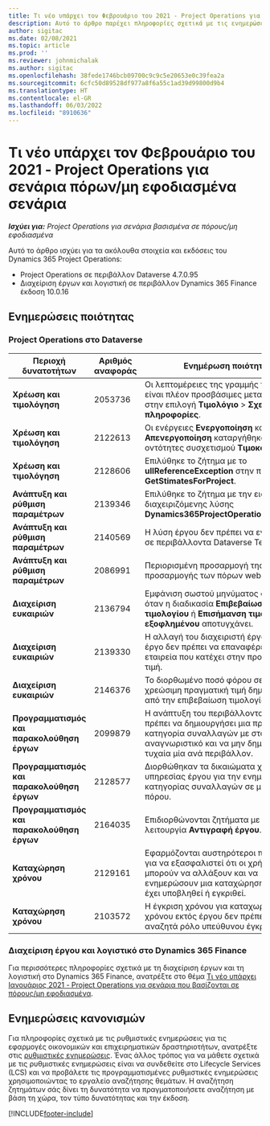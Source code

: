 ```yaml
---
title: Τι νέο υπάρχει τον Φεβρουάριο του 2021 - Project Operations για σενάρια πόρων/μη εφοδιασμένα σενάρια
description: Αυτό το άρθρο παρέχει πληροφορίες σχετικά με τις ενημερώσεις ποιότητας που είναι διαθέσιμες στην έκδοση Φεβρουαρίου 2021 του Project Operations για σενάρια βασισμένα σε πόρους/μη εφοδιασμένα.
author: sigitac
ms.date: 02/08/2021
ms.topic: article
ms.prod: ''
ms.reviewer: johnmichalak
ms.author: sigitac
ms.openlocfilehash: 38fede1746bcb09700c9c9c5e20653e0c39fea2a
ms.sourcegitcommit: 6cfc50d89528df977a8f6a55c1ad39d99800d9b4
ms.translationtype: HT
ms.contentlocale: el-GR
ms.lasthandoff: 06/03/2022
ms.locfileid: "8910636"
---
```

# <a name="whats-new-february-2021---project-operations-for-resourcenon-stocked-based-scenarios"></a>Τι νέο υπάρχει τον Φεβρουάριο του 2021 - Project Operations για σενάρια πόρων/μη εφοδιασμένα σενάρια

_**Ισχύει για:** Project Operations για σενάρια βασισμένα σε πόρους/μη εφοδιασμένα_

Αυτό το άρθρο ισχύει για τα ακόλουθα στοιχεία και εκδόσεις του Dynamics 365 Project Operations:

- Project Operations σε περιβάλλον Dataverse 4.7.0.95
- Διαχείριση έργων και λογιστική σε περιβάλλον Dynamics 365 Finance έκδοση 10.0.16 

## <a name="quality-updates"></a>Ενημερώσεις ποιότητας

### <a name="project-operations-on-dataverse"></a>Project Operations στο Dataverse

| **Περιοχή δυνατοτήτων** | **Αριθμός αναφοράς** | **Ενημέρωση ποιότητας** |
| --- | --- | --- |
| **Χρέωση και τιμολόγηση** | 2053736 | Οι λεπτομέρειες της γραμμής τιμολογίου είναι πλέον προσβάσιμες μεταβαίνοντας στην επιλογή **Τιμολόγιο** > **Σχετικές πληροφορίες**. |
| **Χρέωση και τιμολόγηση** | 2122613 | Οι ενέργειες **Ενεργοποίηση** και **Απενεργοποίηση** καταργήθηκαν από τις οντότητες συσχετισμού **Τιμοκατάλογος**. |
| **Χρέωση και τιμολόγηση** | 2128606 | Επιλύθηκε το ζήτημα με το **ullReferenceException** στην προσθήκη **GetStimatesForProject**. |
| **Ανάπτυξη και ρύθμιση παραμέτρων** | 2139346 | Επιλύθηκε το ζήτημα με την εισαγωγή μη διαχειριζόμενης λύσης **Dynamics365ProjectOperationsDualWrite**. |
| **Ανάπτυξη και ρύθμιση παραμέτρων** | 2140569 | Η λύση έργου δεν πρέπει να εγκατασταθεί σε περιβάλλοντα Dataverse Teams. |
| **Ανάπτυξη και ρύθμιση παραμέτρων** | 2086991 | Περιορισμένη προσαρμογή της τοπικής προσαρμογής των πόρων web. |
| **Διαχείριση ευκαιριών** | 2136794 | Εμφάνιση σωστού μηνύματος σφάλματος όταν η διαδικασία **Επιβεβαίωση τιμολογίου** ή **Επισήμανση τιμολογίου ως εξοφλημένου** αποτυγχάνει. |
| **Διαχείριση ευκαιριών** | 2139330 | Η αλλαγή του διαχειριστή έργου σε ένα έργο δεν πρέπει να επαναφέρει την εταιρεία που κατέχει στην προεπιλεγμένη τιμή. |
| **Διαχείριση ευκαιριών** | 2146376 | Το διορθωμένο ποσό φόρου σε μια μη χρεώσιμη πραγματική τιμή δημιουργείται από την επιβεβαίωση τιμολογίου. |
| **Προγραμματισμός και παρακολούθηση έργων** | 2099879 | Η ανάπτυξη του περιβάλλοντος Dataverse πρέπει να δημιουργήσει μια προεπιλεγμένη κατηγορία συναλλαγών με στατικό αναγνωριστικό και να μην δημιουργήσει τυχαία μία ανά περιβάλλον. |
| **Προγραμματισμός και παρακολούθηση έργων** | 2128577 | Διορθώθηκαν τα δικαιώματα χρήστη της υπηρεσίας έργου για την ενημέρωση της κατηγορίας συναλλαγών σε μια ανάθεση πόρου. |
| **Προγραμματισμός και παρακολούθηση έργων** | 2164035 | Επιδιορθώνονται ζητήματα με τη λειτουργία **Αντιγραφή έργου**. |
| **Καταχώρηση χρόνου** | 2129161 | Εφαρμόζονται αυστηρότεροι περιορισμοί για να εξασφαλιστεί ότι οι χρήστες δεν μπορούν να αλλάξουν και να ενημερώσουν μια καταχώρηση χρόνου που έχει υποβληθεί ή εγκριθεί. |
| **Καταχώρηση χρόνου** | 2103572 | Η έγκριση χρόνου για καταχωρήσεις χρόνου εκτός έργου δεν πρέπει να αναζητά ρόλο υπεύθυνου έγκρισης έργου. |

### <a name="project-management-and-accounting-in-dynamics-365-finance"></a>Διαχείριση έργου και λογιστικό στο Dynamics 365 Finance 

Για περισσότερες πληροφορίες σχετικά με τη διαχείριση έργων και τη λογιστική στο Dynamics 365 Finance, ανατρέξτε στο θέμα [Τι νέο υπάρχει Ιανουάριος 2021 - Project Operations για σενάρια που βασίζονται σε πόρους/μη εφοδιασμένα](whats-new-jan-2021-resource-based.md).


## <a name="regulatory-updates"></a>Ενημερώσεις κανονισμών

Για πληροφορίες σχετικά με τις ρυθμιστικές ενημερώσεις για τις εφαρμογές οικονομικών και επιχειρηματικών δραστηριοτήτων, ανατρέξτε στις [ρυθμιστικές ενημερώσεις](/dynamics365/finance/localizations/regulatory-updates). Ένας άλλος τρόπος για να μάθετε σχετικά με τις ρυθμιστικές ενημερώσεις είναι να συνδεθείτε στο Lifecycle Services (LCS) και να προβάλετε τις προγραμματισμένες ρυθμιστικές ενημερώσεις χρησιμοποιώντας το εργαλείο αναζήτησης θεμάτων. Η αναζήτηση ζητημάτων σάς δίνει τη δυνατότητα να πραγματοποιήσετε αναζήτηση με βάση τη χώρα, τον τύπο δυνατότητας και την έκδοση.


[!INCLUDE[footer-include](../includes/footer-banner.md)]